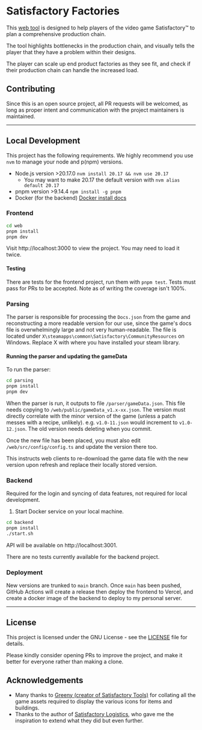 # Satisfactory Factories
This [web tool](https://satisfactory-factories.app/) is designed to help players of the video game Satisfactory&trade; to plan a comprehensive production chain.

The tool highlights bottlenecks in the production chain, and visually tells the player that they have a problem within their designs.

The player can scale up end product factories as they see fit, and check if their production chain can handle the increased load.

## Contributing
Since this is an open source project, all PR requests will be welcomed, as long as proper intent and communication with the project maintainers is maintained.

___
## Local Development
This project has the following requirements. We highly recommend you use `nvm` to manage your node and p(npm) versions.
- Node.js version >20.17.0 `nvm install 20.17 && nvm use 20.17`
  - You may want to make 20.17 the default version with `nvm alias default 20.17`
- pnpm version >9.14.4 `npm install -g pnpm`
- Docker (for the backend) [Docker install docs](https://docs.docker.com/engine/install/)

### Frontend
```sh
cd web
pnpm install
pnpm dev
```

Visit http://localhost:3000 to view the project. You may need to load it twice.

#### Testing
There are tests for the frontend project, run them with `pnpm test`. Tests must pass for PRs to be accepted. Note as of writing the coverage isn't 100%.

### Parsing
The parser is responsible for processing the `Docs.json` from the game and reconstructing a more readable version for our use, since the game's docs file is overwhelmingly large and not very human-readable. The file is located under `X\steamapps\common\Satisfactory\CommunityResources` on Windows. Replace X with where you have installed your steam library.

#### Running the parser and updating the gameData
To run the parser:

```sh
cd parsing
pnpm install
pnpm dev
```

When the parser is run, it outputs to file `/parser/gameData.json`. This file needs copying to `/web/public/gameData_v1.x-xx.json`. The version must directly correlate with the minor version of the game (unless a patch messes with a recipe, unlikely). e.g. `v1.0-11.json` would increment to `v1.0-12.json`. The old version needs deleting when you commit.

Once the new file has been placed, you must also edit `/web/src/config/config.ts` and update the version there too.

This instructs web clients to re-download the game data file with the new version upon refresh and replace their locally stored version.

### Backend
Required for the login and syncing of data features, not required for local development.
1. Start Docker service on your local machine.
```sh
cd backend
pnpm install
./start.sh
```

API will be available on http://localhost:3001.

There are no tests currently available for the backend project.

### Deployment
New versions are trunked to `main` branch. Once `main` has been pushed, GitHub Actions will create a release then deploy the frontend to Vercel, and create a docker image of the backend to deploy to my personal server.
___

## License
This project is licensed under the GNU License - see the [LICENSE](LICENSE) file for details.

Please kindly consider opening PRs to improve the project, and make it better for everyone rather than making a clone.

## Acknowledgements
- Many thanks to [Greeny (creator of Satisfactory Tools)](https://github.com/greeny/SatisfactoryTools) for collating all the game assets required to display the various icons for items and buildings.
- Thanks to the author of [Satisfactory Logistics](https://satisfactory-logistics.xyz), who gave me the inspiration to extend what they did but even further.
